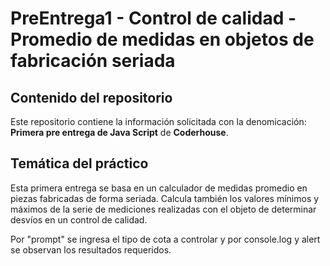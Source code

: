 # PreEntrega1 - Control de calidad - Promedio de medidas en objetos de fabricación seriada

## Contenido del repositorio
Este repositorio contiene la información solicitada con la denomicación: **Primera pre entrega de Java Script** de **Coderhouse**. 

## Temática del práctico
Esta primera entrega se basa en un calculador de medidas promedio en piezas fabricadas de forma seriada. 
Calcula también los valores mínimos y máximos de la serie de mediciones realizadas con el objeto de determinar desvíos en un control de calidad.

Por "prompt" se ingresa el tipo de cota a controlar y por console.log y alert se observan los resultados requeridos.